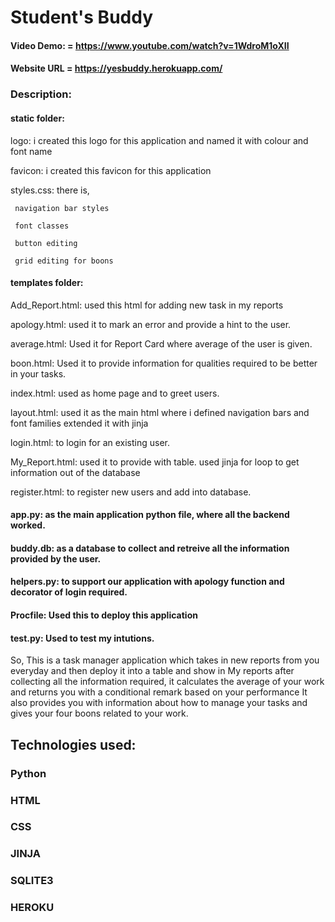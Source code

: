 # Student's Buddy
 
#### Video Demo: = https://www.youtube.com/watch?v=1WdroM1oXII
#### Website URL = https://yesbuddy.herokuapp.com/

### Description:
#### static folder:
 logo: i created this logo for this application and named it with colour and font name 
 
 favicon: i created this favicon for this application
 
 styles.css: there is,
     
     navigation bar styles
     
     font classes 
     
     button editing
     
     grid editing for boons
     
#### templates folder:
 Add_Report.html: used this html for adding new task in my reports
 
 apology.html: used it to mark an error and provide a hint to the user.
 
 average.html: Used it for Report Card where average of the user is given.
 
 boon.html: Used it to provide information for qualities required to be better in your tasks.
 
 index.html: used as home page and to greet users.

 layout.html: used it as the main html where i defined navigation bars and font families extended it with jinja
 
 login.html: to login for an existing user.
 
 My_Report.html: used it to provide with table. used jinja for loop to get information out of the database
 
 register.html: to register new users and add into database.
 
 #### app.py: as the main application python file, where all the backend worked.
 #### buddy.db: as a database to collect and retreive all the information provided by the user.
 #### helpers.py: to support our application with apology function and decorator of login required.
 #### Procfile: Used this to deploy this application
 #### test.py: Used to test my intutions.
So,
This is a task manager application which takes in new reports from you everyday
and then deploy it into a table and show in My reports
after collecting all the information required, it calculates the average of your work and returns you with 
a conditional remark based on your performance
It also provides you with information about how to manage your tasks and gives your four boons
related to your work.

## Technologies used:
 ### Python
 ### HTML
 ### CSS
 ### JINJA
 ### SQLITE3
 ### HEROKU
